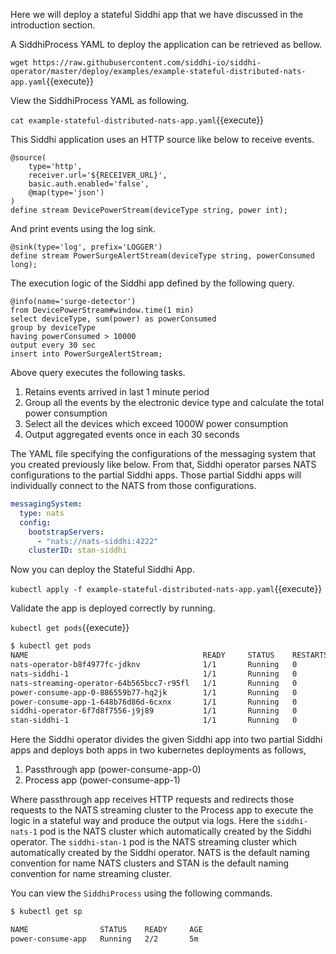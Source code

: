 Here we will deploy a stateful Siddhi app that we have discussed in the introduction section.

A SiddhiProcess YAML to deploy the application can be retrieved as bellow.

`wget https://raw.githubusercontent.com/siddhi-io/siddhi-operator/master/deploy/examples/example-stateful-distributed-nats-app.yaml`{{execute}}

View the SiddhiProcess YAML as following.

`cat example-stateful-distributed-nats-app.yaml`{{execute}}

This Siddhi application uses an HTTP source like below to receive events.

```programming
@source(
    type='http',
    receiver.url='${RECEIVER_URL}',
    basic.auth.enabled='false',
    @map(type='json')
)
define stream DevicePowerStream(deviceType string, power int);
```

And print events using the log sink.

```programming
@sink(type='log', prefix='LOGGER') 
define stream PowerSurgeAlertStream(deviceType string, powerConsumed long);
```

The execution logic of the Siddhi app defined by the following query.

```programming
@info(name='surge-detector')
from DevicePowerStream#window.time(1 min)
select deviceType, sum(power) as powerConsumed
group by deviceType
having powerConsumed > 10000
output every 30 sec
insert into PowerSurgeAlertStream;
```

Above query executes the following tasks.
1. Retains events arrived in last 1 minute period
1. Group all the events by the electronic device type and calculate the total power consumption
1. Select all the devices which exceed 1000W power consumption
1. Output aggregated events once in each 30 seconds

The YAML file specifying the configurations of the messaging system that you created previously like below. From that, Siddhi operator parses NATS configurations to the partial Siddhi apps. Those partial Siddhi apps will individually connect to the NATS from those configurations.

```yaml
messagingSystem:
  type: nats
  config: 
    bootstrapServers: 
      - "nats://nats-siddhi:4222"
    clusterID: stan-siddhi
```

Now you can deploy the Stateful Siddhi App.

`kubectl apply -f example-stateful-distributed-nats-app.yaml`{{execute}}

Validate the app is deployed correctly by running.

`kubectl get pods`{{execute}}

```sh
$ kubectl get pods
NAME                                       READY     STATUS    RESTARTS   AGE
nats-operator-b8f4977fc-jdknv              1/1       Running   0          5m
nats-siddhi-1                              1/1       Running   0          5m
nats-streaming-operator-64b565bcc7-r95fl   1/1       Running   0          5m
power-consume-app-0-886559b77-hq2jk        1/1       Running   0          2m
power-consume-app-1-648b76d86d-6cxnx       1/1       Running   0          2m
siddhi-operator-6f7d8f7556-j9j89           1/1       Running   0          5m
stan-siddhi-1                              1/1       Running   0          5m
```

Here the Siddhi operator divides the given Siddhi app into two partial Siddhi apps and deploys both apps in two kubernetes deployments as follows,
1. Passthrough app (power-consume-app-0)
1. Process app (power-consume-app-1)

Where passthrough app receives HTTP requests and redirects those requests to the NATS streaming cluster to the Process app to execute the logic in a stateful way and produce the output via logs. Here the `siddhi-nats-1` pod is the NATS cluster which automatically created by the Siddhi operator. The `siddhi-stan-1` pod is the NATS streaming cluster which automatically created by the Siddhi operator. NATS is the default naming convention for name NATS clusters and STAN is the default naming convention for name streaming cluster.

You can view the `SiddhiProcess` using the following commands.

```sh
$ kubectl get sp

NAME                STATUS    READY     AGE
power-consume-app   Running   2/2       5m
```

